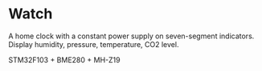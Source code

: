 # Watch

A home clock with a constant power supply on seven-segment indicators.
Display humidity, pressure, temperature, CO2 level.

STM32F103 + BME280 + MH-Z19
